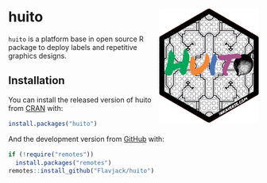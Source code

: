 
# huito <img src="man/figures/logo.png" align="right" alt="" width="200" />

<!-- badges: start -->
<!-- [![CRAN_Status_Badge](https://www.r-pkg.org/badges/version/GerminaR)](https://cran.r-project.org/package=GerminaR) -->
<!-- [![DOI](https://zenodo.org/badge/49505163.svg)](https://zenodo.org/badge/latestdoi/49505163) -->
<!-- [![R-CMD-check](https://github.com/Flavjack/GerminaR/workflows/R-CMD-check/badge.svg)](https://github.com/Flavjack/GerminaR/actions) -->
<!-- [![CRAN RStudio mirror downloads](https://cranlogs.r-pkg.org/badges/grand-total/GerminaR?color=green)](https://r-pkg.org/pkg/GerminaR) -->
<!-- badges: end -->

`huito` is a platform base in open source R package to deploy labels and
repetitive graphics designs.

## Installation

You can install the released version of huito from
[CRAN](https://cran.r-project.org/package=huito) with:

``` r
install.packages("huito")
```

And the development version from
[GitHub](https://github.com/flavjack/huito) with:

``` r
if (!require("remotes"))
  install.packages("remotes")
remotes::install_github("Flavjack/huito")
```
